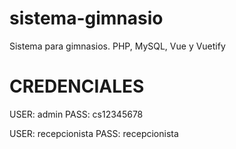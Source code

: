 # sistema-gimnasio
 Sistema para gimnasios. PHP, MySQL, Vue y Vuetify


# CREDENCIALES
USER: admin 
PASS: cs12345678

USER: recepcionista 
PASS: recepcionista